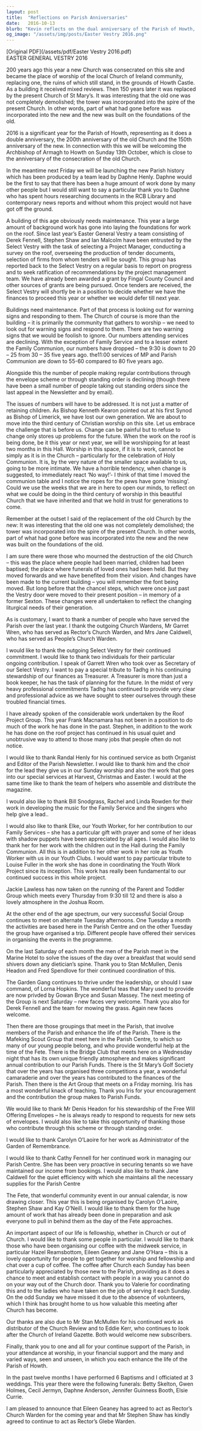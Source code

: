 ```yaml
---
layout: post
title:  "Reflections on Parish Anniversaries"
date:   2016-10-13
blurb: "Kevin reflects on the dual anniversary of the Parish of Howth, marking 200 years since the old church and 150 years of the new church. He emphasizes the importance of embracing change while honoring the past, and addresses the challenges of declining attendance and financial contributions. He calls for unity and innovation in the face of necessary maintenance and the intimate nature of upcoming worship during church repairs."
og_image: "/assets/img/posts/Easter Vestry 2016.png"
---
```

[Original PDF](/assets/pdf/Easter Vestry 2016.pdf)    
EASTER GENERAL VESTRY 2016

200 years ago this year a new Church was consecrated on this site and became the place of worship of the local Church of Ireland community, replacing one, the ruins of which still stand, in the grounds of Howth Castle. As a building it received mixed reviews. Then 150 years later it was replaced by the present Church of St Mary’s. It was interesting that the old one was not completely demolished; the tower was incorporated into the spire of the present Church. In other words, part of what had gone before was incorporated into the new and the new was built on the foundations of the old.

2016 is a significant year for the Parish of Howth, representing as it does a double anniversary, the 200th anniversary of the old Church and the 150th anniversary of the new. In connection with this we will be welcoming the Archbishop of Armagh to Howth on Sunday 13th October, which is close to the anniversary of the consecration of the old Church.

In the meantime next Friday we will be launching the new Parish history which has been produced by a team lead by Daphne Henly. Daphne would be the first to say that there has been a huge amount of work done by many other people but I would still want to say a particular thank you to Daphne who has spent hours researching documents in the RCB Library and contemporary news reports and without whom this project would not have got off the ground.

A building of this age obviously needs maintenance. This year a large amount of background work has gone into laying the foundations for work on the roof. Since last year’s Easter General Vestry a team consisting of Derek Fennell, Stephen Shaw and Ian Malcolm have been entrusted by the Select Vestry with the task of selecting a Project Manager, conducting a survey on the roof, overseeing the production of tender documents, selection of firms from whom tenders will be sought. This group has reported back to the Select Vestry on a regular basis to report on progress and to seek ratification of recommendations by the project management team. We have already been awarded a grant by Fingal County Council and other sources of grants are being pursued. Once tenders are received, the Select Vestry will shortly be in a position to decide whether we have the finances to proceed this year or whether we would defer till next year.

Buildings need maintenance. Part of that process is looking out for warning signs and responding to them. The Church of course is more than the building – it is primarily the community that gathers to worship – we need to look out for warning signs and respond to them. There are two warning signs that we would be foolish to ignore. Our numbers attending services are declining. With the exception of Family Service and to a lesser extent the Family Communion, our numbers have dropped – the 9:30 is down to 20 – 25 from 30 – 35 five years ago. the11:00 services of MP and Parish Communion are down to 55-60 compared to 80 five years ago.

Alongside this the number of people making regular contributions through the envelope scheme or through standing order is declining (though there have been a small number of people taking out standing orders since the last appeal in the Newsletter and by email).

The issues of numbers will have to be addressed. It is not just a matter of retaining children. As Bishop Kenneth Kearon pointed out at his first Synod as Bishop of Limerick, we have lost our own generation. We are about to move into the third century of Christian worship on this site. Let us embrace the challenge that is before us. Change can be painful but to refuse to change only stores up problems for the future. When the work on the roof is being done, be it this year or next year, we will be worshipping for at least two months in this Hall. Worship in this space, if it is to work, cannot be simply as it is in the Church – particularly for the celebration of Holy Communion. It is, by the very nature of the smaller space available to us, going to be more intimate. We have a horrible tendency, when change is suggested, to immediately react ‘No way!’- I think of that time I moved the communion table and I notice the ropes for the pews have gone ‘missing’. Could we use the weeks that we are in here to open our minds, to reflect on what we could be doing in the third century of worship in this beautiful Church that we have inherited and that we hold in trust for generations to come.

Remember at the outset I said of the replacement of the old Church by the new: It was interesting that the old one was not completely demolished; the tower was incorporated into the spire of the present Church. In other words, part of what had gone before was incorporated into the new and the new was built on the foundations of the old.

I am sure there were those who mourned the destruction of the old Church – this was the place where people had been married, children had been baptised; the place where funerals of loved ones had been held. But they moved forwards and we have benefited from their vision. And changes have been made to the current building – you will remember the font being moved. But long before that the chancel steps, which were once just past the Vestry door were moved to their present position – in memory of a former Sexton. These changes were all undertaken to reflect the changing liturgical needs of their generation.

As is customary, I want to thank a number of people who have served the Parish over the last year. I thank the outgoing Church Wardens, Mr Garret Wren, who has served as Rector’s Church Warden, and Mrs Jane Caldwell, who has served as People’s Church Warden.

I would like to thank the outgoing Select Vestry for their continued commitment. I would like to thank two individuals for their particular ongoing contribution. I speak of Garrett Wren who took over as Secretary of our Select Vestry. I want to pay a special tribute to Tadhg in his continuing stewardship of our finances as Treasurer. A Treasurer is more than just a book keeper, he has the task of planning for the future. In the midst of very heavy professional commitments Tadhg has continued to provide very clear and professional advice as we have sought to steer ourselves through these troubled financial times.

I have already spoken of the considerable work undertaken by the Roof Project Group. This year Frank Macnamara has not been in a position to do much of the work he has done in the past. Stephen, in addition to the work he has done on the roof project has continued in his usual quiet and unobtrusive way to attend to those many jobs that people often do not notice.

I would like to thank Randal Henly for his continued service as both Organist and Editor of the Parish Newsletter. I would like to thank him and the choir for the lead they give us in our Sunday worship and also the work that goes into our special services at Harvest, Christmas and Easter. I would at the same time like to thank the team of helpers who assemble and distribute the magazine.

I would also like to thank Bill Snodgrass, Rachel and Linda Rowden for their work in developing the music for the Family Service and the singers who help give a lead..

I would also like to thank Elke, our Youth Worker, for her contribution to our Family Services – she has a particular gift with prayer and some of her ideas with shadow puppets have been appreciated by all ages. I would also like to thank her for her work with the children out in the Hall during the Family Communion. All this is in addition to her other work in her role as Youth Worker with us in our Youth Clubs. I would want to pay particular tribute to Louise Fuller in the work she has done in coordinating the Youth Work Project since its inception. This work has really been fundamental to our continued success in this whole project.

Jackie Lawless has now taken on the running of the Parent and Toddler Group which meets every Thursday from 9:30 till 12 and there is also a lovely atmosphere in the Joshua Room.

At the other end of the age spectrum, our very successful Social Group continues to meet on alternate Tuesday afternoons. One Tuesday a month the activities are based here in the Parish Centre and on the other Tuesday the group have organised a trip. Different people have offered their services in organising the events in the programme.

On the last Saturday of each month the men of the Parish meet in the Marine Hotel to solve the issues of the day over a breakfast that would send shivers down any dietician’s spine. Thank you to Stan McMullen, Denis Headon and Fred Spendlove for their continued coordination of this.

The Garden Gang continues to thrive under the leadership, or should I saw command, of Lorna Hopkins. The wonderful teas that Mary used to provide are now privded by Gowan Bryce and Susan Massey. The next meeting of the Group is next Saturday – new faces very welcome. Thank you also for Derek Fennell and the team for mowing the grass. Again new faces welcome.

Then there are those groupings that meet in the Parish, that involve members of the Parish and enhance the life of the Parish. There is the Mafeking Scout Group that meet here in the Parish Centre, to which so many of our young people belong, and who provide wonderful help at the time of the Fete. There is the Bridge Club that meets here on a Wednesday night that has its own unique friendly atmosphere and makes significant annual contribution to our Parish Funds. There is the St Mary’s Golf Society that over the years has organised three competitions a year, a wonderful camaraderie and over the years has contributed to the finances of the Parish. Then there is the Art Group that meets on a Friday morning. Iris has a most wonderful knack of teaching. Thank you Iris for your encouragement and the contribution the group makes to Parish Funds.

We would like to thank Mr Denis Headon for his stewardship of the Free Will Offering Envelopes – he is always ready to respond to requests for new sets of envelopes. I would also like to take this opportunity of thanking those who contribute through this scheme or through standing order.

I would like to thank Carolyn O’Laoire for her work as Administrator of the Garden of Remembrance.

I would like to thank Cathy Fennell for her continued work in managing our Parish Centre. She has been very proactive in securing tenants so we have maintained our income from bookings. I would also like to thank Jane Caldwell for the quiet efficiency with which she maintains all the necessary supplies for the Parish Centre

The Fete, that wonderful community event in our annual calendar, is now drawing closer. This year this is being organised by Carolyn O’Laoire, Stephen Shaw and Kay O’Neill. I would like to thank them for the huge amount of work that has already been done in preparation and ask everyone to pull in behind them as the day of the Fete approaches.

An important aspect of our life is fellowship, whether in Church or out of Church. I would like to thank some people in particular. I would like to thank those who have been organising our coffee with the midweek service, in particular Hazel Reamsbottom, Eileen Geaney and Jane O’Hara – this is a lovely opportunity for people to get together for worship and fellowship and chat over a cup of coffee. The coffee after Church each Sunday has been particularly appreciated by those new to the Parish, providing as it does a chance to meet and establish contact with people in a way you cannot do on your way out of the Church door. Thank you to Valerie for coordinating this and to the ladies who have taken on the job of serving it each Sunday. On the odd Sunday we have missed it due to the absence of volunteers, which I think has brought home to us how valuable this meeting after Church has become.

Our thanks are also due to Mr Stan McMullen for his continued work as distributor of the Church Review and to Eddie Kerr, who continues to look after the Church of Ireland Gazette. Both would welcome new subscribers.

Finally, thank you to one and all for your continue support of the Parish, in your attendance at worship, in your financial support and the many and varied ways, seen and unseen, in which you each enhance the life of the Parish of Howth.

In the past twelve months I have performed 6 Baptisms and I officiated at 3 weddings. This year there were the following funerals: Betty Skelton, Gwen Holmes, Cecil Jermyn, Daphne Anderson, Jennifer Guinness Booth, Elsie Currie.

I am pleased to announce that Eileen Geaney has agreed to act as Rector’s Church Warden for the coming year and that Mr Stephen Shaw has kindly agreed to continue to act as Rector’s Glebe Warden.
